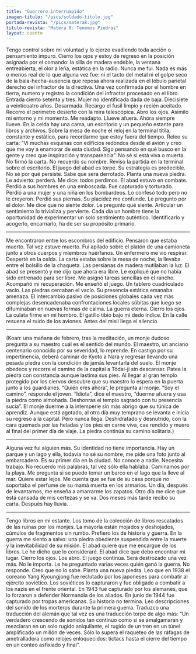 ```yaml
---
title: "Guerrero interrumpido"
imagen-titulo: "/pics/soldado-titulo.jpg"
portada-revista: "/pics/matera8.jpg"
titulo-revista: "Matera 8: Tenemos Piedras"
layout: cuento
---
```


Tengo control sobre mi voluntad y lo ejerzo evadiendo toda acción o pensamiento impuro. Cierro los ojos y estoy de regreso en la posición asignada por el comando: la silla de madera endeble, la ventana entreabierta, el olor a leña, estática en la radio. Nunca me fui. Nada es más o menos real de lo que alguna vez fue: ni el tacto del metal ni el golpe seco de la bala-hecha-ausencia que reposa ahora realizada en el lóbulo parietal derecho del infractor de la directiva. Una vez confirmada por el hombre en tierra, numero y registro la condición del infractor procesado en el libro. Entrada ciento setenta y tres. Mujer no identificada dada de baja. Diecisiete a veinticuatro años. Desarmada. Recargo el fusil limpio y recién aceitado. Recorro el perímetro desierto con la mira telescópica. Abro los ojos. Asimilo mi entorno y mi momento. Me readapto. Llueve afuera. Ahora siempre llueve. En la celda hay una cama, un escritorio y un pequeño estante para libros y archivos. Sobre la mesa de noche el reloj en la terminal titila, constante y estático, para recordarme que estoy fuera del tiempo. Releo su carta: “Vi muchas esquinas con edificios redondos desde el avión y creo que me voy a enamorar de esta ciudad. Sigo pensando en qué busco en la gente y creo que inspiración y transparencia”. No sé si está viva o muerta. No firmó la carta. No recuerdo su nombre. Reviso la partida en la terminal sobre el escritorio. El juego del abad es torpe. Su estrategia es predecible. No sé por qué persiste. Sabe que será derrotado. Planta una nueva piedra. Le advierto: perderá. Me dice: todos perdimos. El abad estuvo en combate. Perdió a sus hombres en una emboscada. Fue capturado y torturado. Perdió a una mujer y una niña en los bombardeos. Lo confesó todo pero no le creyeron. Perdió sus piernas. Su placidez me confunde. Le pregunto por el dolor. Me dice que no siente dolor. Le pregunto qué siente. Articular un sentimiento lo trivializa y pervierte. Cada día un hombre tiene la oportunidad de experimentar un solo sentimiento auténtico. Identificarlo y acogerlo, encarnarlo, ha de ser su propósito primario.

***

Me encontraron entre los escombros del edificio. Pensaron que estaba muerto. Tal vez estuve muerto. Fui apilado sobre el platón de una camioneta junto a otros cuerpos y miembros huérfanos. Un enfermero me vio respirar. Desperté en la celda. La carta estaba sobre la mesa de noche, la llevaba entre el bolsillo de la chaqueta. Las persianas de madera mutilaban la luz. El abad se presentó y me dijo que ahora era libre. Le expliqué que no había sido entrenado para ser libre. Me asignó tareas sencillas en el rancho. Acompañó mi recuperación. Me enseñó el juego. Un tablero cuadriculado vacío. Las piedras cercaban el vacío. Su presencia estática emanaba amenaza. El intercambio pasivo de posiciones globales cada vez más complejas desencadenaba confrontaciones locales súbitas que luego se difuminaban en nuevas formas de calma. La guerra eterna. Cierro los ojos. La culata firme en mi hombro. El gatillo tibio bajo mi dedo índice. En la calle resuena el ruido de los aviones. Antes del misil llega el silencio.

***

(Koan: una mañana de febrero, tras la meditación, un monje dudoso pregunta a su maestro cuál es el sentido del mundo. El maestro, un anciano centenario conocido por su severidad, lo reprende. En castigo por su impertinencia, deberá caminar de Kyoto a Nara y regresar llevando una pesada piedra con la condición de jamás levantarla del suelo. El monje obedece y recorre el camino de la capital a Tōdai-ji sin descansar. Patea la piedra con constancia aunque lastima sus pies. Al llegar al gran templo protegido por los ciervos descubre que su maestro lo espera en la puerta junto a los guardianes. “Quién eres ahora”, le pregunta al monje. “Soy el camino”, responde el joven. “Idiota”, dice el maestro, “duerme afuera y usa la piedra como almohada. Deshonras el templo sagrado con tu presencia sucia”. El monje duerme a la intemperie sin más abrigo que su túnica de aprendiz. Aunque está agotado, al otro día muy temprano se levanta e inicia su regreso a la capital. Pero nunca llega. Deshidratado y desnutrido, con la cara quemada por las heladas y los pies en carne viva, cae rendido y muere al final del primer día de viaje. La piedra continúa su camino solitaria.)

***

Alguna vez fui alguien más. Su identidad no tiene importancia. Hay un parque y un lago y ella, todavía no sé su nombre, me pide una foto junto al embarcadero. Es su primer día en la ciudad. No conoce a nadie. Necesita trabajo. No recuerdo mis palabras, tal vez sólo ella hablaba. Caminamos por la playa. Me pregunta si se puede tomar un barco en el lago que la lleve al mar. Quiere estar lejos. Me cuenta que se fue de su casa porque no soportaba el perfume de su mamá muerta en los armarios. Un día, después de levantarnos, me enseña a amarrarme los zapatos. Otro día me dice que está cansada de mis certezas y se va. Dos meses más tarde recibo su carta. Después hay lluvia.

***

Tengo libros en mi estante. Los tomo de la colección de libros rescatados de las ruinas por los monjes. La mayoría están mojados y deshojados, cúmulos de fragmentos sin rumbo. Prefiero los de historia y guerra. En la guerra me siento a salvo: una piedra obediente suspendida entre la muerte y la inevitabilidad de su misión. El abad quiere que me encargue de los libros. Le he dicho que lo consideraré. El abad dice que debo encontrar mi lugar. Cierro los ojos. Los abro. El juego continúa. Será destrozado una vez más. No le importa. Le he preguntado varias veces quién ganó la guerra. No responde. Creo que no lo sabe. Planta una nueva piedra. Leo que en 1938 el coreano Yang Kyoungjong fue reclutado por los japoneses para combatir al ejército soviético. Los soviéticos lo capturaron y fue obligado a combatir a los nazis en el frente oriental. En 1943 fue capturado por los alemanes, que lo forzaron a defender Normandía de los aliados. En junio de 1944 fue capturado por tropas americanas. Su historia no termina. Leo descripciones del sonido de los morteros durante la primera guerra. Traduzco una traducción del alemán que tal vez es una traducción torpe de algo más: “Un verdadero crescendo de sonidos tan continuo como si se amalgamaran y mezclaran en un solo rugido aniquilante, el rugido de un tren en un túnel amplificado un millón de veces. Sólo lo supera el raqueteo de las ráfagas de ametralladora como relojes enloquecidos: tictacs hasta el cierre del tiempo en un conteo asfixiado y final”.